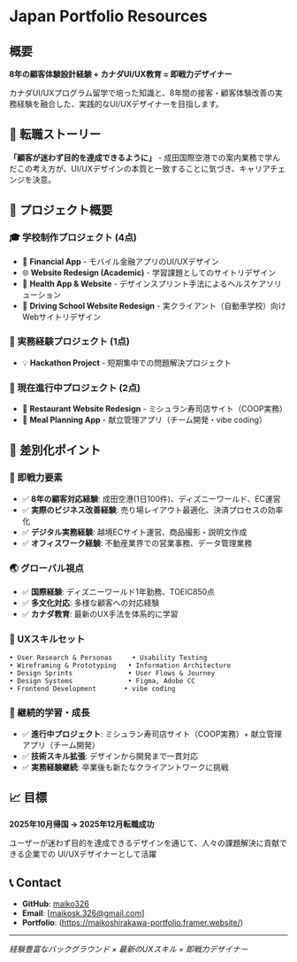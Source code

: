 # Japan Portfolio Resources 

## 概要
**8年の顧客体験設計経験 + カナダUI/UX教育 = 即戦力デザイナー**

カナダUI/UXプログラム留学で培った知識と、8年間の接客・顧客体験改善の実務経験を融合した、実践的なUI/UXデザイナーを目指します。

## 🎯 転職ストーリー
**「顧客が迷わず目的を達成できるように」** - 成田国際空港での案内業務で学んだこの考え方が、UI/UXデザインの本質と一致することに気づき、キャリアチェンジを決意。

## 📂 プロジェクト概要

### 🎓 学校制作プロジェクト (4点)
- 📱 **Financial App** - モバイル金融アプリのUI/UXデザイン
- 🌐 **Website Redesign (Academic)** - 学習課題としてのサイトリデザイン  
- 🏥 **Health App & Website** - デザインスプリント手法によるヘルスケアソリューション
- 🎯 **Driving School Website Redesign** - 実クライアント（自動車学校）向けWebサイトリデザイン

### 💼 実務経験プロジェクト (1点)
- 💡 **Hackathon Project** - 短期集中での問題解決プロジェクト

### 🚧 現在進行中プロジェクト (2点)  
- 🍣 **Restaurant Website Redesign** - ミシュラン寿司店サイト（COOP実務）
- 🍱 **Meal Planning App** - 献立管理アプリ（チーム開発・vibe coding）

## 🌟 差別化ポイント

### 💪 即戦力要素
- ✅ **8年の顧客対応経験**: 成田空港(1日100件)、ディズニーワールド、EC運営
- ✅ **実際のビジネス改善経験**: 売り場レイアウト最適化、決済プロセスの効率化
- ✅ **デジタル実務経験**: 越境ECサイト運営、商品撮影・説明文作成
- ✅ **オフィスワーク経験**: 不動産業界での営業事務、データ管理業務

### 🌏 グローバル視点
- ✅ **国際経験**: ディズニーワールド1年勤務、TOEIC850点
- ✅ **多文化対応**: 多様な顧客への対応経験
- ✅ **カナダ教育**: 最新のUX手法を体系的に学習

### 🎨 UXスキルセット
```
• User Research & Personas     • Usability Testing
• Wireframing & Prototyping   • Information Architecture  
• Design Sprints              • User Flows & Journey
• Design Systems              • Figma, Adobe CC
• Frontend Development       • vibe coding
```

### 🚧 継続的学習・成長
- ✅ **進行中プロジェクト**: ミシュラン寿司店サイト（COOP実務）+ 献立管理アプリ（チーム開発）
- ✅ **技術スキル拡張**: デザインから開発まで一貫対応
- ✅ **実務経験継続**: 卒業後も新たなクライアントワークに挑戦

## 📈 目標
**2025年10月帰国 → 2025年12月転職成功**

ユーザーが迷わず目的を達成できるデザインを通じて、人々の課題解決に貢献できる企業での UI/UXデザイナーとして活躍

## 📞 Contact
- **GitHub**: [maiko326](https://github.com/maiko326)
- **Email**: [maikosk.326@gmail.com]
- **Portfolio**: (https://maikoshirakawa-portfolio.framer.website/)

---
*経験豊富なバックグラウンド × 最新のUXスキル = 即戦力デザイナー*
